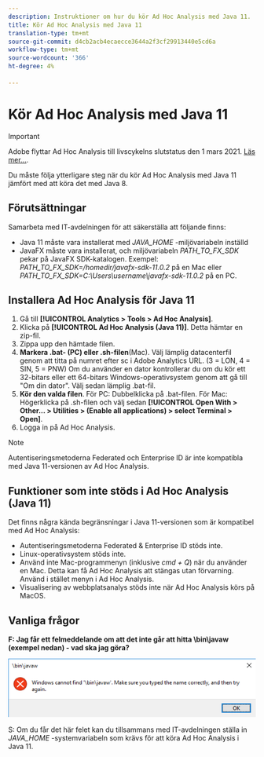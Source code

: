 ```yaml
---
description: Instruktioner om hur du kör Ad Hoc Analysis med Java 11.
title: Kör Ad Hoc Analysis med Java 11
translation-type: tm+mt
source-git-commit: d4cb2acb4ecaecce3644a2f3cf29913440e5cd6a
workflow-type: tm+mt
source-wordcount: '366'
ht-degree: 4%

---
```



# Kör Ad Hoc Analysis med Java 11

>[!IMPORTANT]
>
>Adobe flyttar Ad Hoc Analysis till livscykelns slutstatus den 1 mars 2021. [Läs mer...](https://adobe.ly/discoverworkspace).

Du måste följa ytterligare steg när du kör Ad Hoc Analysis med Java 11 jämfört med att köra det med Java 8.

## Förutsättningar

Samarbeta med IT-avdelningen för att säkerställa att följande finns:

* Java 11 måste vara installerat med *JAVA_HOME* -miljövariabeln inställd
* JavaFX måste vara installerat, och miljövariabeln *PATH_TO_FX_SDK* pekar på JavaFX SDK-katalogen. Exempel: *PATH_TO_FX_SDK=/homedir/javafx-sdk-11.0.2* på en Mac eller *PATH_TO_FX_SDK=C:\Users\username\javafx-sdk-11.0.2* på en PC.

## Installera Ad Hoc Analysis för Java 11

1. Gå till **[!UICONTROL Analytics > Tools > Ad Hoc Analysis]**.
1. Klicka på **[!UICONTROL Ad Hoc Analysis (Java 11)]**. Detta hämtar en zip-fil.
1. Zippa upp den hämtade filen.
1. **Markera .bat- (PC) eller .sh-filen**(Mac). Välj lämplig datacenterfil genom att titta på numret efter sc i Adobe Analytics URL. (3 = LON, 4 = SIN, 5 = PNW) Om du använder en dator kontrollerar du om du kör ett 32-bitars eller ett 64-bitars Windows-operativsystem genom att gå till &quot;Om din dator&quot;. Välj sedan lämplig .bat-fil.
1. **Kör den valda filen**. För PC: Dubbelklicka på .bat-filen. För Mac: Högerklicka på .sh-filen och välj sedan **[!UICONTROL Open With > Other... > Utilities > (Enable all applications) > select Terminal > Open]**.
1. Logga in på Ad Hoc Analysis.

>[!NOTE]
>
>Autentiseringsmetoderna Federated och Enterprise ID är inte kompatibla med Java 11-versionen av Ad Hoc Analysis.

## Funktioner som inte stöds i Ad Hoc Analysis (Java 11)

Det finns några kända begränsningar i Java 11-versionen som är kompatibel med Ad Hoc Analysis:

* Autentiseringsmetoderna Federated &amp; Enterprise ID stöds inte.
* Linux-operativsystem stöds inte.
* Använd inte Mac-programmenyn (inklusive *cmd + Q*) när du använder en Mac. Detta kan få Ad Hoc Analysis att stängas utan förvarning. Använd i stället menyn i Ad Hoc Analysis.
* Visualisering av webbplatsanalys stöds inte när Ad Hoc Analysis körs på MacOS.

## Vanliga frågor

**F: Jag får ett felmeddelande om att det inte går att hitta \bin\javaw (exempel nedan) - vad ska jag göra?**

![](/help/analyze/ad-hoc-analysis/assets/error-java.png)

S: Om du får det här felet kan du tillsammans med IT-avdelningen ställa in *JAVA_HOME* -systemvariabeln som krävs för att köra Ad Hoc Analysis i Java 11.
